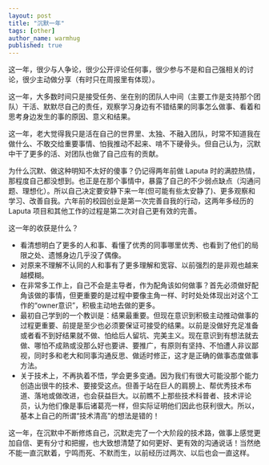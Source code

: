 ```yaml
---
layout: post
title: "沉默一年"
tags: [other]
author_name: warmhug
published: true
---
```


这一年，很少与人争论，很少公开评论任何事，很少参与不是和自己强相关的讨论，很少主动做分享（有时只在周报里有体现）。

这一年，大多数时间只是接受任务、坐在别的团队人中间（主要工作是支持那个团队）干活、默默尽自己的责任，观察学习身边有不错结果的同事怎么做事、看着和思考身边发生的事的原因、意义和结果。

这一年，老大觉得我只是活在自己的世界里、太独、不融入团队，时常不知道我在做什么、不敢交给重要事情、怕我推动不起来、啃不下硬骨头。但自己认为，沉默中干了更多的活、对团队也做了自己应有的贡献。

为什么沉默、做这种明知不太好的傻事？仍记得两年前做 Laputa 时的满腔热情，那程度自己都没想到。也正是在那个事情中，暴露了自己的不少弱点缺点（沟通问题、理想化）。所以自己决定要安静下来一年(但可能有些太安静了)、更多观察和学习、改善自我。六年前的校园创业是第一次完善自我的行动，这两年多经历的 Laputa 项目和其他工作的过程是第二次对自己更有效的完善。

这一年的收获是什么？

- 看清想明白了更多的人和事、看懂了优秀的同事哪里优秀、也看到了他们的局限之处、遗憾身边几乎没了偶像。
- 对原来不理解不认同的人和事有了更多理解和宽容、以前强烈的是非观也越来越模糊。
- 在非常多工作上，自己不会是主导者，作为配角该如何做事？首先必须做好配角该做的事情，但更重要的是过程中要像主角一样、时时处处体现出对这个工作的“owner意识”，积极主动地去做的更多。
- 最初自己学到的一个教训是：结果最重要。但现在意识到积极主动推动做事的过程更重要、前提是至少也必须要保证可接受的结果。以前是没做好充足准备或者看不到好结果就不做、怕给后人留坑、完美主义。现在意识到有想法就去做、哪怕不成熟或没那么好也要讲、要推广，有原则有坚持、不怕遭人非议鄙视，同时多和老大和同事沟通反思、做适时修正，这才是正确的做事态度做事方法。
- 关于技术上，不再执着不悟，学会更多变通。因为我们有很大可能没那个能力创造出很牛的技术、要接受这点。但善于站在巨人的肩膀上、帮优秀技术布道、落地或做改进，也会获益巨大。以前瞧不上那些技术科普者、技术评论员，认为他们像是事后诸葛亮一样，但实际证明他们因此也获利很大。所以，基本上自己的所谓“技术清高”的想法是错的！

这一年，在沉默中不断修炼自己，沉默走完了一个大阶段的技术路，做事上感觉更加自信、更有分寸和把握，也大致想清楚了如何更好、更有效的沟通说话！当然绝不能一直沉默着，宁鸣而死、不默而生，以前经历过两次、以后也会一直这样。
